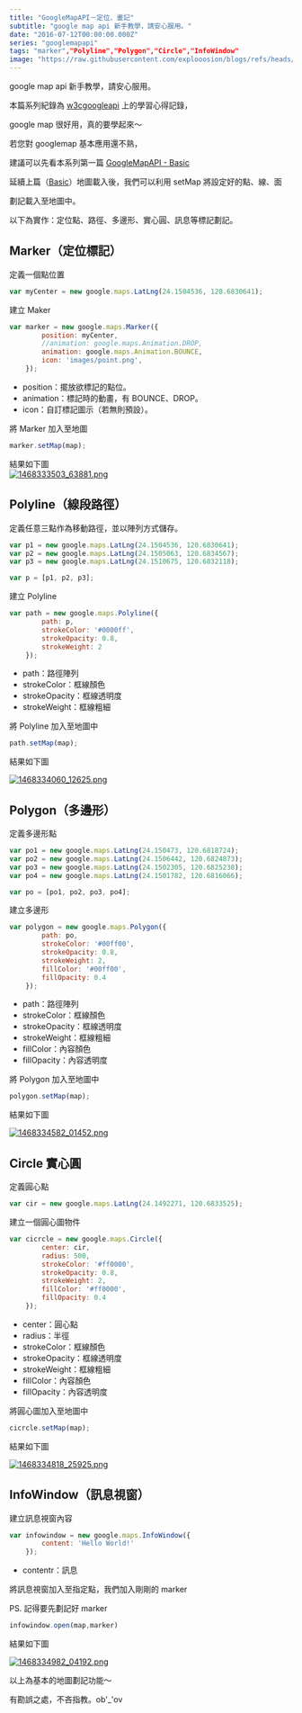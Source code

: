 ```yaml
---
title: "GoogleMapAPI－定位、畫記"
subtitle: "google map api 新手教學，請安心服用。"
date: "2016-07-12T00:00:00.000Z"
series: "googlemapapi"
tags: "marker","Polyline","Polygon","Circle","InfoWindow"
image: "https://raw.githubusercontent.com/explooosion/blogs/refs/heads/main/docs/images/2016-07-12_GoogleMapAPI%EF%BC%8D%E5%AE%9A%E4%BD%8D%E3%80%81%E7%95%AB%E8%A8%98/banner/1468333503_63881.png"
--- 
```


google map api 新手教學，請安心服用。

本篇系列紀錄為 [w3cgoogleapi](http://www.w3schools.com/googleapi/default.asp) 上的學習心得記錄，

google map 很好用，真的要學起來～

若您對 googlemap 基本應用還不熟，

建議可以先看本系列第一篇 [GoogleMapAPI - Basic](https://dotblogs.com.tw/explooosion/2016/04/14/121527)

延續上篇（[Basic](http://dotblogs.com.tw/explooosion/2016/04/14/121527)）地圖載入後，我們可以利用 setMap 將設定好的點、線、面

劃記載入至地圖中。

以下為實作：定位點、路徑、多邊形、實心圓、訊息等標記劃記。

Marker（定位標記）
------------

定義一個點位置

```javascript
var myCenter = new google.maps.LatLng(24.1504536, 120.6830641);
```

建立 Maker 

```javascript
var marker = new google.maps.Marker({
        position: myCenter,
        //animation: google.maps.Animation.DROP,
        animation: google.maps.Animation.BOUNCE,
        icon: 'images/point.png',
    });
```

*   position：擺放欲標記的點位。
*   animation：標記時的動畫，有 BOUNCE、DROP。
*   icon：自訂標記圖示（若無則預設）。

將 Marker 加入至地圖

```javascript
marker.setMap(map);
```

結果如下圖  
[![1468333503_63881.png](https://raw.githubusercontent.com/explooosion/blogs/refs/heads/main/docs/images/2016-07-12_GoogleMapAPI%EF%BC%8D%E5%AE%9A%E4%BD%8D%E3%80%81%E7%95%AB%E8%A8%98/1468333503_63881.png)](https://dotblogsfile.blob.core.windows.net/user/incredible/d94acdaf-7ad6-4254-a8f4-a905ae513529/1468333503_63881.png)

Polyline（線段路徑）
--------------

定義任意三點作為移動路徑，並以陣列方式儲存。

```javascript
var p1 = new google.maps.LatLng(24.1504536, 120.6830641);
var p2 = new google.maps.LatLng(24.1505063, 120.6834567);
var p3 = new google.maps.LatLng(24.1510675, 120.6832118);

var p = [p1, p2, p3];
```

建立 Polyline

```javascript
var path = new google.maps.Polyline({
        path: p,
        strokeColor: '#0000ff',
        strokeOpacity: 0.8,
        strokeWeight: 2
    });
```

*   path：路徑陣列
*   strokeColor：框線顏色
*   strokeOpacity：框線透明度
*   strokeWeight：框線粗細

將 Polyline 加入至地圖中 

```javascript
path.setMap(map);
```

結果如下圖

[![1468334060_12625.png](https://raw.githubusercontent.com/explooosion/blogs/refs/heads/main/docs/images/2016-07-12_GoogleMapAPI%EF%BC%8D%E5%AE%9A%E4%BD%8D%E3%80%81%E7%95%AB%E8%A8%98/1468334060_12625.png)](https://dotblogsfile.blob.core.windows.net/user/incredible/d94acdaf-7ad6-4254-a8f4-a905ae513529/1468334060_12625.png)

Polygon（多邊形）
------------

定義多邊形點

```javascript
var po1 = new google.maps.LatLng(24.150473, 120.6818724);
var po2 = new google.maps.LatLng(24.1506442, 120.6824873);
var po3 = new google.maps.LatLng(24.1502305, 120.6825238);
var po4 = new google.maps.LatLng(24.1501782, 120.6816066);

var po = [po1, po2, po3, po4];
```

建立多邊形

```javascript
var polygon = new google.maps.Polygon({
        path: po,
        strokeColor: '#00ff00',
        strokeOpacity: 0.8,
        strokeWeight: 2,
        fillColor: '#00ff00',
        fillOpacity: 0.4
    });
```

*   path：路徑陣列
*   strokeColor：框線顏色
*   strokeOpacity：框線透明度
*   strokeWeight：框線粗細
*   fillColor：內容顏色
*   fillOpacity：內容透明度

將 Polygon 加入至地圖中

```javascript
polygon.setMap(map);
```

結果如下圖

[![1468334582_01452.png](https://raw.githubusercontent.com/explooosion/blogs/refs/heads/main/docs/images/2016-07-12_GoogleMapAPI%EF%BC%8D%E5%AE%9A%E4%BD%8D%E3%80%81%E7%95%AB%E8%A8%98/1468334582_01452.png)](https://dotblogsfile.blob.core.windows.net/user/incredible/d94acdaf-7ad6-4254-a8f4-a905ae513529/1468334582_01452.png)

Circle 實心圓
----------

定義圓心點

```javascript
var cir = new google.maps.LatLng(24.1492271, 120.6833525);
```

建立一個圓心圖物件

```javascript
var cicrcle = new google.maps.Circle({
        center: cir,
        radius: 500,
        strokeColor: '#ff0000',
        strokeOpacity: 0.8,
        strokeWeight: 2,
        fillColor: '#ff0000',
        fillOpacity: 0.4
    });
```

*   center：圓心點
*   radius：半徑
*   strokeColor：框線顏色
*   strokeOpacity：框線透明度
*   strokeWeight：框線粗細
*   fillColor：內容顏色
*   fillOpacity：內容透明度

將圓心圖加入至地圖中

```javascript
cicrcle.setMap(map);
```

結果如下圖

[![1468334818_25925.png](https://raw.githubusercontent.com/explooosion/blogs/refs/heads/main/docs/images/2016-07-12_GoogleMapAPI%EF%BC%8D%E5%AE%9A%E4%BD%8D%E3%80%81%E7%95%AB%E8%A8%98/1468334818_25925.png)](https://dotblogsfile.blob.core.windows.net/user/incredible/d94acdaf-7ad6-4254-a8f4-a905ae513529/1468334818_25925.png)

InfoWindow（訊息視窗）
----------------

建立訊息視窗內容

```javascript
var infowindow = new google.maps.InfoWindow({
        content: 'Hello World!'
    });
```

*   contentr：訊息

將訊息視窗加入至指定點，我們加入剛剛的 marker

PS. 記得要先劃記好 marker

```javascript
infowindow.open(map,marker)
```

結果如下圖

[![1468334982_04192.png](https://raw.githubusercontent.com/explooosion/blogs/refs/heads/main/docs/images/2016-07-12_GoogleMapAPI%EF%BC%8D%E5%AE%9A%E4%BD%8D%E3%80%81%E7%95%AB%E8%A8%98/1468334982_04192.png)](https://dotblogsfile.blob.core.windows.net/user/incredible/d94acdaf-7ad6-4254-a8f4-a905ae513529/1468334982_04192.png)

以上為基本的地圖劃記功能～

有勘誤之處，不吝指教。ob'\_'ov